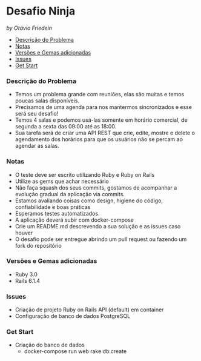 # Desafio Ninja

*by Otávio Friedein*

- [Descrição do Problema](#descrição-do-problema)
- [Notas](#notas)
- [Versões e Gemas adicionadas](#versões-e-gemas-adicionadas)
- [Issues](#issues)
- [Get Start](#get-start)

### Descrição do Problema
- Temos um problema grande com reuniões, elas são muitas e temos poucas salas disponíveis.
- Precisamos de uma agenda para nos mantermos sincronizados e esse será seu desafio!
- Temos 4 salas e podemos usá-las somente em horário comercial, de segunda a sexta das 09:00 até as 18:00.
- Sua tarefa será de criar uma API REST que crie, edite, mostre e delete o agendamento dos horários para que os usuários não se percam ao agendar as salas.

### Notas
- O teste deve ser escrito utilizando Ruby e Ruby on Rails
- Utilize as gems que achar necessário
- Não faça squash dos seus commits, gostamos de acompanhar a evolução gradual da aplicação via commits.
- Estamos avaliando coisas como design, higiene do código, confiabilidade e boas práticas
- Esperamos testes automatizados.
- A aplicação deverá subir com docker-compose
- Crie um README.md descrevendo a sua solução e as issues caso houver
- O desafio pode ser entregue abrindo um pull request ou fazendo um fork do repositório

### Versões e Gemas adicionadas
- Ruby 3.0
- Rails 6.1.4

### Issues
- Criação de projeto Ruby on Rails API (default) em container
- Configuração de banco de dados PostgreSQL

### Get Start
- Criação do banco de dados 
	- docker-compose run web rake db:create


